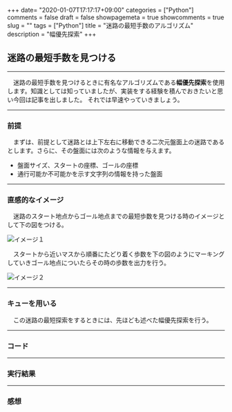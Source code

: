 +++
date= "2020-01-07T17:17:17+09:00"
categories = ["Python"]
comments = false
draft = false
showpagemeta = true
showcomments = true
slug = ""
tags = ["Python"]
title = "迷路の最短手数のアルゴリズム"
description = "幅優先探索"
+++

## **迷路の最短手数を見つける**
***

　迷路の最短手数を見つけるときに有名なアルゴリズムである**幅優先探索**を使用します。知識としては知っていましたが、実装をする経験を積んでおきたいと思い今回は記事を出しました。
それでは早速やっていきましょう。
***

### **前提**

　まずは、前提として迷路とは上下左右に移動できる二次元盤面上の迷路であるとします。さらに、その盤面には次のような情報を与えます。

* 盤面サイズ、スタートの座標、ゴールの座標
* 通行可能か不可能かを示す文字列の情報を持った盤面

***

### **直感的なイメージ**

　迷路のスタート地点からゴール地点までの最短歩数を見つける時のイメージとして下の図をつける。

![イメージ１](https://kato-sotaro.github.io/blog/photo/1_7_2020_1.png "サンプル")

　スタートから近いマスから順番にたどり着く歩数を下の図のようにマーキングしていきゴール地点についたらその時の歩数を出力を行う。

![イメージ２](https://kato-sotaro.github.io/blog/photo/1_7_2020_2.png "サンプル")

***
### **キューを用いる**

　この迷路の最短探索をするときには、先ほども述べた幅優先探索を行う。
***
### **コード**
***

### **実行結果**
***

### **感想**